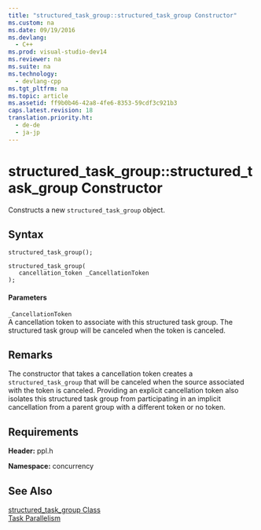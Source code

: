 ```yaml
---
title: "structured_task_group::structured_task_group Constructor"
ms.custom: na
ms.date: 09/19/2016
ms.devlang: 
  - C++
ms.prod: visual-studio-dev14
ms.reviewer: na
ms.suite: na
ms.technology: 
  - devlang-cpp
ms.tgt_pltfrm: na
ms.topic: article
ms.assetid: ff9b0b46-42a8-4fe6-8353-59cdf3c921b3
caps.latest.revision: 18
translation.priority.ht: 
  - de-de
  - ja-jp
---
```

# structured_task_group::structured_task_group Constructor
Constructs a new `structured_task_group` object.  
  
## Syntax  
  
```  
structured_task_group();  
  
structured_task_group(  
   cancellation_token _CancellationToken  
);  
```  
  
#### Parameters  
 `_CancellationToken`  
 A cancellation token to associate with this structured task group. The structured task group will be canceled when the token is canceled.  
  
## Remarks  
 The constructor that takes a cancellation token creates a `structured_task_group` that will be canceled when the source associated with the token is canceled. Providing an explicit cancellation token also isolates this structured task group from participating in an implicit cancellation from a parent group with a different token or no token.  
  
## Requirements  
 **Header:** ppl.h  
  
 **Namespace:** concurrency  
  
## See Also  
 [structured_task_group Class](../vs140/structured_task_group-Class.md)   
 [Task Parallelism](../vs140/Task-Parallelism--Concurrency-Runtime-.md)